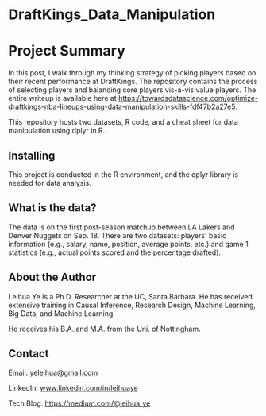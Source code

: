 # DraftKings_Data_Manipulation

# Project Summary

In this post, I walk through my thinking strategy of picking players based on their recent performance at DraftKings. The repository contains the process of selecting players and balancing core players vis-a-vis value players. The entire writeup is available here at <https://towardsdatascience.com/optimize-draftkings-nba-lineups-using-data-manipulation-skills-fdf47b2a27e5>.

This repository hosts two datasets, R code, and a cheat sheet for data manipulation using dplyr in R.

## Installing

This project is conducted in the R environment, and the dplyr library is needed for data analysis. 

## What is the data?

The data is on the first post-season matchup between LA Lakers and Denver Nuggets on Sep. 18. There are two datasets: players' basic information (e.g., salary, name, position, average points, etc.) and game 1 statistics (e.g., actual points scored and the percentage drafted).


## About the Author

Leihua Ye is a Ph.D. Researcher at the UC, Santa Barbara. He has received extensive training in Causal Inference, Research Design, Machine Learning, Big Data, and Machine Learning. 

He receives his B.A. and M.A. from the Uni. of Nottingham. 

## Contact

Email: yeleihua@gmail.com

LinkedIn: www.linkedin.com/in/leihuaye

Tech Blog: https://medium.com/@leihua_ye
